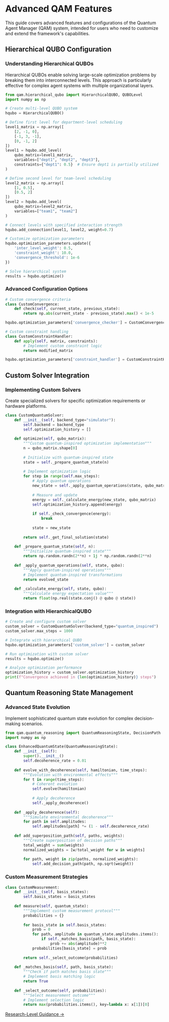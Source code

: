 # Advanced QAM Features

This guide covers advanced features and configurations of the Quantum Agent Manager (QAM) system, intended for users who need to customize and extend the framework's capabilities.

## Hierarchical QUBO Configuration

### Understanding Hierarchical QUBOs
Hierarchical QUBOs enable solving large-scale optimization problems by breaking them into interconnected levels. This approach is particularly effective for complex agent systems with multiple organizational layers.

```python
from qam.hierarchical_qubo import HierarchicalQUBO, QUBOLevel
import numpy as np

# Create multi-level QUBO system
hqubo = HierarchicalQUBO()

# Define first level for department-level scheduling
level1_matrix = np.array([
    [2, -1, 0],
    [-1, 3, -1],
    [0, -1, 2]
])
level1 = hqubo.add_level(
    qubo_matrix=level1_matrix,
    variables=["dept1", "dept2", "dept3"],
    constraints={"dept1": 0.5}  # Ensure dept1 is partially utilized
)

# Define second level for team-level scheduling
level2_matrix = np.array([
    [1, 0.5],
    [0.5, 2]
])
level2 = hqubo.add_level(
    qubo_matrix=level2_matrix,
    variables=["team1", "team2"]
)

# Connect levels with specified interaction strength
hqubo.add_connection(level1, level2, weight=0.7)

# Customize optimization parameters
hqubo.optimization_parameters.update({
    'inter_level_weight': 0.5,
    'constraint_weight': 10.0,
    'convergence_threshold': 1e-6
})

# Solve hierarchical system
results = hqubo.optimize()
```

### Advanced Configuration Options
```python
# Custom convergence criteria
class CustomConvergence:
    def check(self, current_state, previous_state):
        return np.abs(current_state - previous_state).max() < 1e-5

hqubo.optimization_parameters['convergence_checker'] = CustomConvergence()

# Custom constraint handling
class CustomConstraintHandler:
    def apply(self, matrix, constraints):
        # Implement custom constraint logic
        return modified_matrix

hqubo.optimization_parameters['constraint_handler'] = CustomConstraintHandler()
```

## Custom Solver Integration

### Implementing Custom Solvers
Create specialized solvers for specific optimization requirements or hardware platforms.

```python
class CustomQuantumSolver:
    def __init__(self, backend_type="simulator"):
        self.backend = backend_type
        self.optimization_history = []
        
    def optimize(self, qubo_matrix):
        """Custom quantum-inspired optimization implementation"""
        n = qubo_matrix.shape[0]
        
        # Initialize with quantum-inspired state
        state = self._prepare_quantum_state(n)
        
        # Implement optimization logic
        for step in range(self.max_steps):
            # Apply quantum operations
            new_state = self._apply_quantum_operations(state, qubo_matrix)
            
            # Measure and update
            energy = self._calculate_energy(new_state, qubo_matrix)
            self.optimization_history.append(energy)
            
            if self._check_convergence(energy):
                break
                
            state = new_state
            
        return self._get_final_solution(state)
        
    def _prepare_quantum_state(self, n):
        """Initialize quantum-inspired state"""
        return np.random.randn(2**n) + 1j * np.random.randn(2**n)
        
    def _apply_quantum_operations(self, state, qubo):
        """Apply quantum-inspired operations"""
        # Implement quantum-inspired transformations
        return evolved_state
        
    def _calculate_energy(self, state, qubo):
        """Calculate energy expectation value"""
        return float(np.real(state.conj() @ qubo @ state))
```

### Integration with HierarchicalQUBO
```python
# Create and configure custom solver
custom_solver = CustomQuantumSolver(backend_type="quantum_inspired")
custom_solver.max_steps = 1000

# Integrate with hierarchical QUBO
hqubo.optimization_parameters['custom_solver'] = custom_solver

# Run optimization with custom solver
results = hqubo.optimize()

# Analyze optimization performance
optimization_history = custom_solver.optimization_history
print(f"Convergence achieved in {len(optimization_history)} steps")
```

## Quantum Reasoning State Management

### Advanced State Evolution
Implement sophisticated quantum state evolution for complex decision-making scenarios.

```python
from qam.quantum_reasoning import QuantumReasoningState, DecisionPath
import numpy as np

class EnhancedQuantumState(QuantumReasoningState):
    def __init__(self):
        super().__init__()
        self.decoherence_rate = 0.01
        
    def evolve_with_decoherence(self, hamiltonian, time_steps):
        """Evolution with environmental effects"""
        for t in range(time_steps):
            # Coherent evolution
            self.evolve(hamiltonian)
            
            # Apply decoherence
            self._apply_decoherence()
            
    def _apply_decoherence(self):
        """Simulate environmental decoherence"""
        for path in self.amplitudes:
            self.amplitudes[path] *= (1 - self.decoherence_rate)
            
    def add_superposition_path(self, paths, weights):
        """Create superposition of decision paths"""
        total_weight = sum(weights)
        normalized_weights = [w/total_weight for w in weights]
        
        for path, weight in zip(paths, normalized_weights):
            self.add_decision_path(path, np.sqrt(weight))
```

### Custom Measurement Strategies
```python
class CustomMeasurement:
    def __init__(self, basis_states):
        self.basis_states = basis_states
        
    def measure(self, quantum_state):
        """Implement custom measurement protocol"""
        probabilities = {}
        
        for basis_state in self.basis_states:
            prob = 0
            for path, amplitude in quantum_state.amplitudes.items():
                if self._matches_basis(path, basis_state):
                    prob += abs(amplitude)**2
            probabilities[basis_state] = prob
            
        return self._select_outcome(probabilities)
        
    def _matches_basis(self, path, basis_state):
        """Check if path matches basis state"""
        # Implement basis matching logic
        return True
        
    def _select_outcome(self, probabilities):
        """Select measurement outcome"""
        # Implement selection logic
        return max(probabilities.items(), key=lambda x: x[1])[0]
```

[Research-Level Guidance →](PhDLevelResearch.md)
